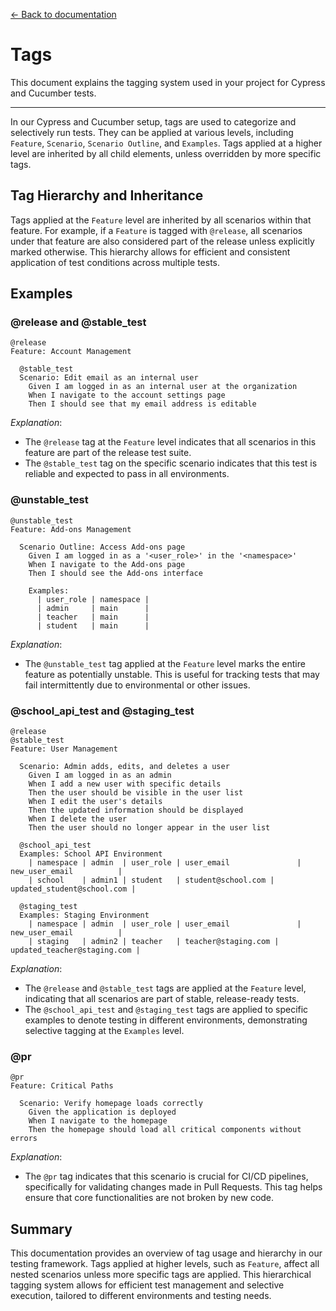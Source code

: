 [← Back to documentation](../README.md)

# Tags

This document explains the tagging system used in your project for Cypress and Cucumber tests.

---

In our Cypress and Cucumber setup, tags are used to categorize and selectively run tests. They can be applied at various levels, including `Feature`, `Scenario`, `Scenario Outline`, and `Examples`. Tags applied at a higher level are inherited by all child elements, unless overridden by more specific tags.

## Tag Hierarchy and Inheritance

Tags applied at the `Feature` level are inherited by all scenarios within that feature. For example, if a `Feature` is tagged with `@release`, all scenarios under that feature are also considered part of the release unless explicitly marked otherwise. This hierarchy allows for efficient and consistent application of test conditions across multiple tests.

## Examples

### @release and @stable_test

```cucumber
@release
Feature: Account Management

  @stable_test
  Scenario: Edit email as an internal user
    Given I am logged in as an internal user at the organization
    When I navigate to the account settings page
    Then I should see that my email address is editable
```

_Explanation_:

- The `@release` tag at the `Feature` level indicates that all scenarios in this feature are part of the release test suite.
- The `@stable_test` tag on the specific scenario indicates that this test is reliable and expected to pass in all environments.

### @unstable_test

```cucumber
@unstable_test
Feature: Add-ons Management

  Scenario Outline: Access Add-ons page
    Given I am logged in as a '<user_role>' in the '<namespace>'
    When I navigate to the Add-ons page
    Then I should see the Add-ons interface

    Examples:
      | user_role | namespace |
      | admin     | main      |
      | teacher   | main      |
      | student   | main      |
```

_Explanation_:

- The `@unstable_test` tag applied at the `Feature` level marks the entire feature as potentially unstable. This is useful for tracking tests that may fail intermittently due to environmental or other issues.

### @school_api_test and @staging_test

```cucumber
@release
@stable_test
Feature: User Management

  Scenario: Admin adds, edits, and deletes a user
    Given I am logged in as an admin
    When I add a new user with specific details
    Then the user should be visible in the user list
    When I edit the user's details
    Then the updated information should be displayed
    When I delete the user
    Then the user should no longer appear in the user list

  @school_api_test
  Examples: School API Environment
    | namespace | admin  | user_role | user_email               | new_user_email          |
    | school    | admin1 | student   | student@school.com | updated_student@school.com |

  @staging_test
  Examples: Staging Environment
    | namespace | admin  | user_role | user_email               | new_user_email          |
    | staging   | admin2 | teacher   | teacher@staging.com | updated_teacher@staging.com |
```

_Explanation_:

- The `@release` and `@stable_test` tags are applied at the `Feature` level, indicating that all scenarios are part of stable, release-ready tests.
- The `@school_api_test` and `@staging_test` tags are applied to specific examples to denote testing in different environments, demonstrating selective tagging at the `Examples` level.

### @pr

```cucumber
@pr
Feature: Critical Paths

  Scenario: Verify homepage loads correctly
    Given the application is deployed
    When I navigate to the homepage
    Then the homepage should load all critical components without errors
```

_Explanation_:

- The `@pr` tag indicates that this scenario is crucial for CI/CD pipelines, specifically for validating changes made in Pull Requests. This tag helps ensure that core functionalities are not broken by new code.

## Summary

This documentation provides an overview of tag usage and hierarchy in our testing framework. Tags applied at higher levels, such as `Feature`, affect all nested scenarios unless more specific tags are applied. This hierarchical tagging system allows for efficient test management and selective execution, tailored to different environments and testing needs.
